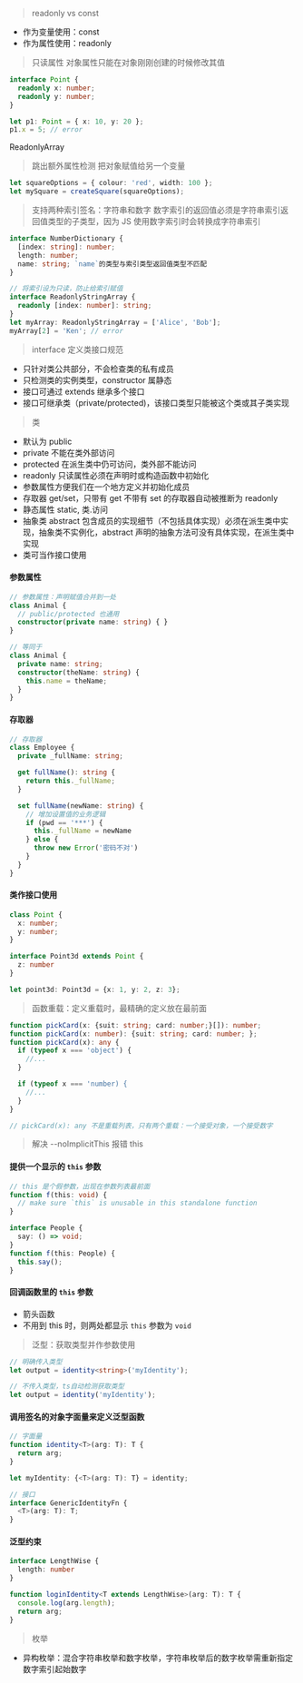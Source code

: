 > readonly vs const
* 作为变量使用：const
* 作为属性使用：readonly

> 只读属性
对象属性只能在对象刚刚创建的时候修改其值
```ts
interface Point {
  readonly x: number;
  readonly y: number;
}

let p1: Point = { x: 10, y: 20 };
p1.x = 5; // error
```

ReadonlyArray<T>

> 跳出额外属性检测
把对象赋值给另一个变量
```ts
let squareOptions = { colour: 'red', width: 100 };
let mySquare = createSquare(squareOptions);
```

> 支持两种索引签名：字符串和数字
数字索引的返回值必须是字符串索引返回值类型的子类型，因为 JS 使用数字索引时会转换成字符串索引
```ts
interface NumberDictionary {
  [index: string]: number;
  length: number;
  name: string; `name`的类型与索引类型返回值类型不匹配
}

// 将索引设为只读，防止给索引赋值
interface ReadonlyStringArray {
  readonly [index: number]: string;
}
let myArray: ReadonlyStringArray = ['Alice', 'Bob'];
myArray[2] = 'Ken'; // error
```

> interface 定义类接口规范
* 只针对类公共部分，不会检查类的私有成员
* 只检测类的实例类型，constructor 属静态
* 接口可通过 extends 继承多个接口
* 接口可继承类（private/protected)，该接口类型只能被这个类或其子类实现

> 类
* 默认为 public
* private 不能在类外部访问
* protected 在派生类中仍可访问，类外部不能访问
* readonly 只读属性必须在声明时或构造函数中初始化
* 参数属性方便我们在一个地方定义并初始化成员
* 存取器 get/set，只带有 get 不带有 set 的存取器自动被推断为 readonly
* 静态属性 static, 类.访问
* 抽象类 abstract 包含成员的实现细节（不包括具体实现）必须在派生类中实现，抽象类不实例化，abstract 声明的抽象方法可没有具体实现，在派生类中实现
* 类可当作接口使用

#### 参数属性
```ts
// 参数属性：声明赋值合并到一处
class Animal {
  // public/protected 也通用
  constructor(private name: string) { }
}

// 等同于
class Animal {
  private name: string;
  constructor(theName: string) {
    this.name = theName;
  }
}
```

#### 存取器
```ts
// 存取器
class Employee {
  private _fullName: string;

  get fullName(): string {
    return this._fullName;
  }

  set fullName(newName: string) {
    // 增加设置值的业务逻辑
    if (pwd == '***') {
      this._fullName = newName
    } else {
      throw new Error('密码不对')
    }
  }
}
```

#### 类作接口使用
```ts
class Point {
  x: number;
  y: number;
}

interface Point3d extends Point {
  z: number
}

let point3d: Point3d = {x: 1, y: 2, z: 3};
```

> 函数重载：定义重载时，最精确的定义放在最前面
```ts
function pickCard(x: {suit: string; card: number;}[]): number;
function pickCard(x: number): {suit: string; card: number; };
function pickCard(x): any {
  if (typeof x === 'object') {
    //...
  }

  if (typeof x === 'number) {
    //...
  }
}

// pickCard(x): any 不是重载列表，只有两个重载：一个接受对象，一个接受数字
```

> 解决 --noImplicitThis 报错 this

#### 提供一个显示的 `this` 参数
```ts
// this 是个假参数，出现在参数列表最前面
function f(this: void) {
  // make sure `this` is unusable in this standalone function
}

interface People {
  say: () => void;
}
function f(this: People) {
  this.say();
}
```

#### 回调函数里的 `this` 参数
* 箭头函数
* 不用到 this 时，则两处都显示 `this` 参数为 `void`

> 泛型：获取类型并作参数使用
```ts
// 明确传入类型
let output = identity<string>('myIdentity');

// 不传入类型，ts自动检测获取类型
let output = identity('myIdentity');
```

#### 调用签名的对象字面量来定义泛型函数
```ts
// 字面量
function identity<T>(arg: T): T {
  return arg;
}

let myIdentity: {<T>(arg: T): T} = identity;

// 接口
interface GenericIdentityFn {
  <T>(arg: T): T;
}
```

#### 泛型约束
```ts
interface LengthWise {
  length: number
}

function loginIdentity<T extends LengthWise>(arg: T): T {
  console.log(arg.length);
  return arg;
}
```

> 枚举
* 异构枚举：混合字符串枚举和数字枚举，字符串枚举后的数字枚举需重新指定数字索引起始数字